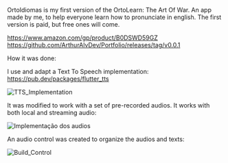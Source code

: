 OrtoIdiomas is my first version of the OrtoLearn: The Art Of War. An app made by me, to help everyone learn how to pronunciate in english. The first version is paid, but free ones will come.

https://www.amazon.com/gp/product/B0DSWD59GZ
https://github.com/ArthurAlvDev/Portfolio/releases/tag/v0.0.1

How it was done:


I use and adapt a Text To Speech implementation: https://pub.dev/packages/flutter_tts

![TTS_Implementation](https://github.com/user-attachments/assets/0266730e-3a71-41a3-b9fa-cb76ffeda9b1)

It was modified to work with a set of pre-recorded audios. It works with both local and streaming audio:

![Implementação dos audios](https://github.com/user-attachments/assets/049dd9ed-77d5-46d5-953c-8de3e6444d04)

An audio control was created to organize the audios and texts:

![Build_Control](https://github.com/user-attachments/assets/001afb29-e3af-4378-86e5-bd50c91d0590)

